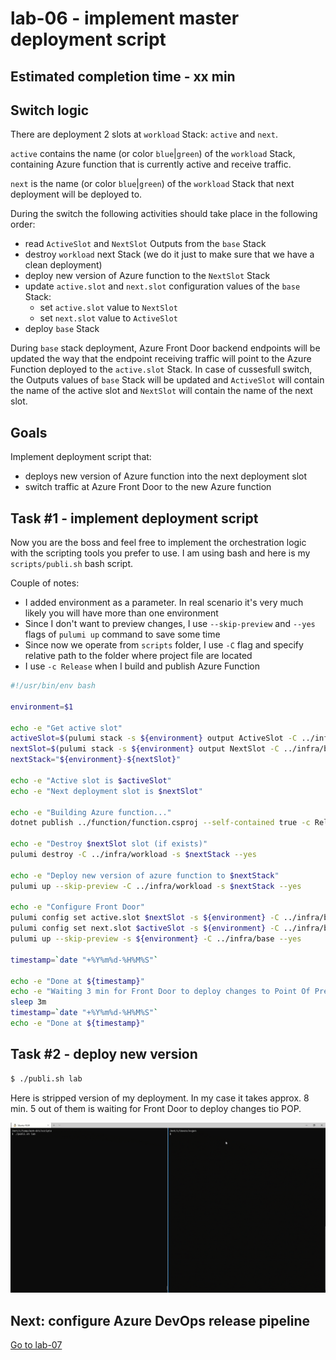 # lab-06 - implement master deployment script

## Estimated completion time - xx min

## Switch logic

There are deployment 2 slots at `workload` Stack: `active` and `next`.

`active` contains the name (or color `blue`|`green`) of the `workload` Stack, containing Azure function that is currently active and receive traffic.

`next` is the name (or color `blue`|`green`) of the `workload` Stack that next deployment will be deployed to.

During the switch the following activities should take place in the following order:

* read `ActiveSlot` and `NextSlot` Outputs from the `base` Stack
* destroy `workload` next Stack (we do it just to make sure that we have a clean deployment)
* deploy new version of Azure function to the `NextSlot` Stack
* update `active.slot` and `next.slot` configuration values of the `base` Stack:
  * set `active.slot` value to `NextSlot`
  * set `next.slot` value to `ActiveSlot`
* deploy `base` Stack

During `base` stack deployment, Azure Front Door backend endpoints will be updated the way that the endpoint receiving traffic will point to the Azure Function deployed to the `active.slot` Stack. In case of cussesfull switch, the Outputs values of `base` Stack will be updated and `ActiveSlot` will contain the name of the active slot and `NextSlot` will contain the name of the next slot.

## Goals

Implement deployment script that:

* deploys new version of  Azure function into the next deployment slot
* switch traffic at Azure Front Door to the new Azure function

## Task #1 - implement deployment script

Now you are the boss and feel free to implement the orchestration logic with the scripting tools you prefer to use. I am using bash and here is my `scripts/publi.sh` bash script.

Couple of notes:

* I added environment as a parameter. In real scenario it's very much likely you will have more than one environment
* Since I don't want to preview changes, I use `--skip-preview` and `--yes` flags of  `pulumi up` command to save some time
* Since now we operate from `scripts` folder, I use `-C` flag and specify relative path to the folder where project file are located
* I use `-c Release` when I build and publish Azure Function

```bash
#!/usr/bin/env bash

environment=$1

echo -e "Get active slot"
activeSlot=$(pulumi stack -s ${environment} output ActiveSlot -C ../infra/base)
nextSlot=$(pulumi stack -s ${environment} output NextSlot -C ../infra/base)
nextStack="${environment}-${nextSlot}"

echo -e "Active slot is $activeSlot"
echo -e "Next deployment slot is $nextSlot"

echo -e "Building Azure function..."
dotnet publish ../function/function.csproj --self-contained true -c Release  -o ../published

echo -e "Destroy $nextSlot slot (if exists)"
pulumi destroy -C ../infra/workload -s $nextStack --yes

echo -e "Deploy new version of azure function to $nextStack"
pulumi up --skip-preview -C ../infra/workload -s $nextStack --yes

echo -e "Configure Front Door"
pulumi config set active.slot $nextSlot -s ${environment} -C ../infra/base
pulumi config set next.slot $activeSlot -s ${environment} -C ../infra/base
pulumi up --skip-preview -s ${environment} -C ../infra/base --yes

timestamp=`date "+%Y%m%d-%H%M%S"`

echo -e "Done at ${timestamp}"
echo -e "Waiting 3 min for Front Door to deploy changes to Point Of Presence"
sleep 3m
timestamp=`date "+%Y%m%d-%H%M%S"`
echo -e "Done at ${timestamp}"
```

## Task #2 - deploy new version

```bash
$ ./publi.sh lab
```

Here is stripped version of my deployment. In my case it takes approx. 8 min. 5 out of them is waiting for Front Door to deploy changes tio POP.  

![logo](images/iac-ws4-deploy.gif)

## Next: configure Azure DevOps release pipeline

[Go to lab-07](../lab-07/readme.md)
